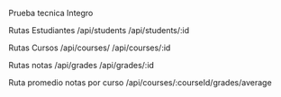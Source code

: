 Prueba tecnica Integro

Rutas Estudiantes
/api/students
/api/students/:id

Rutas Cursos
/api/courses/
/api/courses/:id

Rutas notas
/api/grades
/api/grades/:id

Ruta promedio notas por curso
/api/courses/:courseId/grades/average